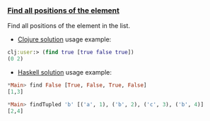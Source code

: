 ### <ins>Find all positions of the element</ins>

Find all positions of the element in the list.

- [Clojure solution](solution.clj) usage example:
```clojure
clj:user:> (find true [true false true])
(0 2)
```
- [Haskell solution](Solution.hs) usage example:
```haskell
*Main> find False [True, False, True, False]
[1,3]

*Main> findTupled 'b' [('a', 1), ('b', 2), ('c', 3), ('b', 4)]
[2,4]
```
